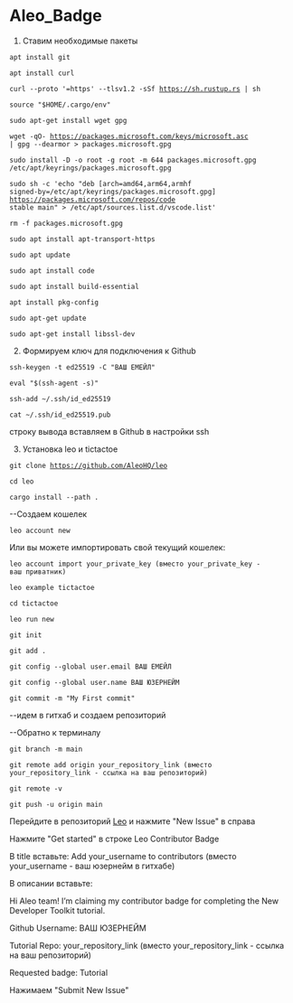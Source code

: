 # Aleo_Badge

1. Ставим необходимые пакеты

<code>apt install git</code>

<code>apt install curl</code>

<code>curl --proto '=https' --tlsv1.2 -sSf https://sh.rustup.rs | sh</code>

<code>source "$HOME/.cargo/env"</code>

<code>sudo apt-get install wget gpg</code>

<code>wget -qO- https://packages.microsoft.com/keys/microsoft.asc | gpg --dearmor > packages.microsoft.gpg</code>

<code>sudo install -D -o root -g root -m 644 packages.microsoft.gpg /etc/apt/keyrings/packages.microsoft.gpg</code>

<code>sudo sh -c 'echo "deb [arch=amd64,arm64,armhf signed-by=/etc/apt/keyrings/packages.microsoft.gpg] https://packages.microsoft.com/repos/code stable main" > /etc/apt/sources.list.d/vscode.list'</code>

<code>rm -f packages.microsoft.gpg</code>

<code>sudo apt install apt-transport-https</code>

<code>sudo apt update</code>

<code>sudo apt install code</code>

<code>sudo apt install build-essential</code>

<code>apt install pkg-config</code>

<code>sudo apt-get update</code>

<code>sudo apt-get install libssl-dev</code>

2. Формируем ключ для подключения к Github

<code>ssh-keygen -t ed25519  -C "ВАШ ЕМЕЙЛ"</code>

<code>eval "$(ssh-agent -s)"</code>

<code>ssh-add ~/.ssh/id_ed25519</code>

<code>cat ~/.ssh/id_ed25519.pub</code>

строку вывода вставляем в Github  в настройки ssh

3. Установка leo и tictactoe

<code>git clone https://github.com/AleoHQ/leo </code>

<code>cd leo </code>

<code>cargo install --path . </code>

--Создаем кошелек

<code>leo account new</code>

Или вы можете импортировать свой текущий кошелек:

<code>leo account import your_private_key (вместо your_private_key - ваш приватник)</code>

<code>leo example tictactoe </code>

<code>cd tictactoe</code>

<code>leo run new </code>

<code>git init</code>

<code>git add .</code>

<code>git config --global user.email ВАШ ЕМЕЙЛ</code>

<code>git config --global user.name ВАШ ЮЗЕРНЕЙМ</code>

<code>git commit -m "My First commit"</code>

--идем в гитхаб и создаем репозиторий

--Обратно к терминалу

<code>git branch -m main</code>

<code>git remote add origin your_repository_link   (вместо your_repository_link - ссылка на ваш репозиторий)</code>

<code>git remote -v</code>

<code>git push -u origin main</code>

Перейдите в репозиторий [Leo](https://github.com/AleoHQ/leo/issues) и нажмите "New Issue" в справа 

Нажмите "Get started" в строке Leo Contributor Badge

В title вставьте: Add your_username to contributors (вместо your_username - ваш юзернейм в гитхабе)

В описании вставьте:

Hi Aleo team! I’m claiming my contributor badge for completing the New Developer Toolkit tutorial.

Github Username: ВАШ ЮЗЕРНЕЙМ

Tutorial Repo: your_repository_link (вместо your_repository_link - ссылка на ваш репозиторий)

Requested badge: Tutorial

Нажимаем "Submit New Issue"
